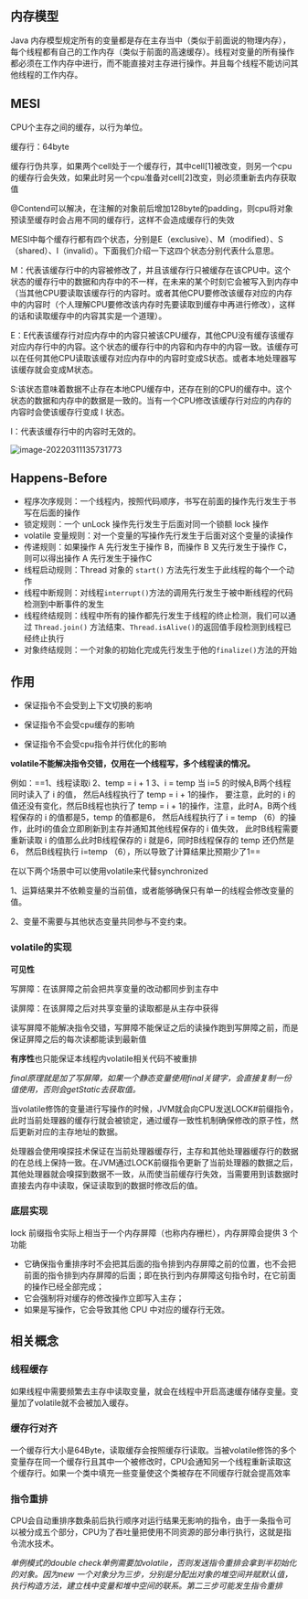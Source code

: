 ## 内存模型

Java 内存模型规定所有的变量都是存在主存当中（类似于前面说的物理内存），每个线程都有自己的工作内存（类似于前面的高速缓存）。线程对变量的所有操作都必须在工作内存中进行，而不能直接对主存进行操作。并且每个线程不能访问其他线程的工作内存。

## MESI

CPU个主存之间的缓存，以行为单位。

缓存行：64byte

缓存行伪共享，如果两个cell处于一个缓存行，其中cell[1]被改变，则另一个cpu的缓存行会失效，如果此时另一个cpu准备对cell[2]改变，则必须重新去内存获取值

@Contend可以解决，在注解的对象前后增加128byte的padding，则cpu将对象预读至缓存时会占用不同的缓存行，这样不会造成缓存行的失效



MESI中每个缓存行都有四个状态，分别是E（exclusive）、M（modified）、S（shared）、I（invalid）。下面我们介绍一下这四个状态分别代表什么意思。

M：代表该缓存行中的内容被修改了，并且该缓存行只被缓存在该CPU中。这个状态的缓存行中的数据和内存中的不一样，在未来的某个时刻它会被写入到内存中（当其他CPU要读取该缓存行的内容时。或者其他CPU要修改该缓存对应的内存中的内容时（个人理解CPU要修改该内存时先要读取到缓存中再进行修改），这样的话和读取缓存中的内容其实是一个道理）。

E：E代表该缓存行对应内存中的内容只被该CPU缓存，其他CPU没有缓存该缓存对应内存行中的内容。这个状态的缓存行中的内容和内存中的内容一致。该缓存可以在任何其他CPU读取该缓存对应内存中的内容时变成S状态。或者本地处理器写该缓存就会变成M状态。

S:该状态意味着数据不止存在本地CPU缓存中，还存在别的CPU的缓存中。这个状态的数据和内存中的数据是一致的。当有一个CPU修改该缓存行对应的内存的内容时会使该缓存行变成 I 状态。

I：代表该缓存行中的内容时无效的。

![image-20220311135731773](E:\学习笔记\typora\img\image-20220311135731773.png)

## Happens-Before

- 程序次序规则：一个线程内，按照代码顺序，书写在前面的操作先行发生于书写在后面的操作
- 锁定规则：一个 unLock 操作先行发生于后面对同一个锁额 lock 操作
- volatile 变量规则：对一个变量的写操作先行发生于后面对这个变量的读操作
- 传递规则：如果操作 A 先行发生于操作 B，而操作 B 又先行发生于操作 C，则可以得出操作 A 先行发生于操作C
- 线程启动规则：Thread 对象的 `start()` 方法先行发生于此线程的每个一个动作
- 线程中断规则：对线程`interrupt()`方法的调用先行发生于被中断线程的代码检测到中断事件的发生
- 线程终结规则：线程中所有的操作都先行发生于线程的终止检测，我们可以通过 `Thread.join()` 方法结束、`Thread.isAlive()`的返回值手段检测到线程已经终止执行
- 对象终结规则：一个对象的初始化完成先行发生于他的`finalize()`方法的开始

## 作用

- 保证指令不会受到上下文切换的影响

- 保证指令不会受cpu缓存的影响

- 保证指令不会受cpu指令并行优化的影响

**volatile不能解决指令交错，仅用在一个线程写，多个线程读的情况。**

例如：==1、线程读取i 2、temp = i + 1 3、i = temp 当 i=5 的时候A,B两个线程同时读入了 i 的值， 然后A线程执行了 temp = i + 1的操作， 要注意，此时的 i 的值还没有变化，然后B线程也执行了 temp = i + 1的操作，注意，此时A，B两个线程保存的 i 的值都是5，temp 的值都是6， 然后A线程执行了 i = temp （6）的操作，此时i的值会立即刷新到主存并通知其他线程保存的 i 值失效， 此时B线程需要重新读取 i 的值那么此时B线程保存的 i 就是6，同时B线程保存的 temp 还仍然是6， 然后B线程执行 i=temp （6），所以导致了计算结果比预期少了1==

在以下两个场景中可以使用volatile来代替synchronized

1、运算结果并不依赖变量的当前值，或者能够确保只有单一的线程会修改变量的值。

2、变量不需要与其他状态变量共同参与不变约束。

### volatile的实现

**可见性**

写屏障：在该屏障之前会把共享变量的改动都同步到主存中

读屏障：在该屏障之后对共享变量的读取都是从主存中获得

读写屏障不能解决指令交错，写屏障不能保证之后的读操作跑到写屏障之前，而是保证屏障之后的每次读都能读到最新值

**有序性**也只能保证本线程内volatile相关代码不被重排

*final原理就是加了写屏障，如果一个静态变量使用final关键字，会直接复制一份值使用，否则会getStatic去获取值。*

当volatile修饰的变量进行写操作的时候，JVM就会向CPU发送LOCK#前缀指令，此时当前处理器的缓存行就会被锁定，通过缓存一致性机制确保修改的原子性，然后更新对应的主存地址的数据。

处理器会使用嗅探技术保证在当前处理器缓存行，主存和其他处理器缓存行的数据的在总线上保持一致。在JVM通过LOCK前缀指令更新了当前处理器的数据之后，其他处理器就会嗅探到数据不一致，从而使当前缓存行失效，当需要用到该数据时直接去内存中读取，保证读取到的数据时修改后的值。

### 底层实现

lock 前缀指令实际上相当于一个内存屏障（也称内存栅栏），内存屏障会提供 3 个功能

- 它确保指令重排序时不会把其后面的指令排到内存屏障之前的位置，也不会把前面的指令排到内存屏障的后面；即在执行到内存屏障这句指令时，在它前面的操作已经全部完成；
- 它会强制将对缓存的修改操作立即写入主存；
- 如果是写操作，它会导致其他 CPU 中对应的缓存行无效。

## 相关概念

### 线程缓存

如果线程中需要频繁去主存中读取变量，就会在线程中开启高速缓存储存变量。变量加了volatile就不会被加入缓存。

### 缓存行对齐

一个缓存行大小是64Byte，读取缓存会按照缓存行读取。当被volatile修饰的多个变量存在同一个缓存行且其中一个被修改时，CPU会通知另一个线程重新读取这个缓存行。如果一个类中填充一些变量使这个类被存在不同缓存行就会提高效率

### 指令重排

CPU会自动重排序数条前后执行顺序对运行结果无影响的指令，由于一条指令可以被分成五个部分，CPU为了吞吐量把使用不同资源的部分串行执行，这就是指令流水技术。

*单例模式的double check单例需要加volatile，否则发送指令重排会拿到半初始化的对象。因为new 一个对象分为三步，分别是分配出对象的堆空间并赋默认值，执行构造方法，建立栈中变量和堆中空间的联系。第二三步可能发生指令重排*





